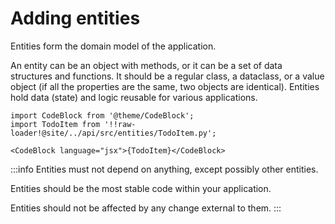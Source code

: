# Adding entities

Entities form the domain model of the application.

An entity can be an object with methods, or it can be a set of data structures and functions. It should be a regular class, a dataclass, or a value object (if all the properties are the same, two objects are identical). Entities hold data (state) and logic reusable for various applications.  

```mdx-code-block
import CodeBlock from '@theme/CodeBlock';
import TodoItem from '!!raw-loader!@site/../api/src/entities/TodoItem.py';

<CodeBlock language="jsx">{TodoItem}</CodeBlock>
```

:::info
Entities must not depend on anything, except possibly other entities. 

Entities should be the most stable code within your application. 

Entities should not be affected by any change external to them.
:::